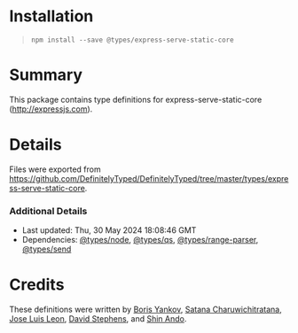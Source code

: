 # Installation
> `npm install --save @types/express-serve-static-core`

# Summary
This package contains type definitions for express-serve-static-core (http://expressjs.com).

# Details
Files were exported from https://github.com/DefinitelyTyped/DefinitelyTyped/tree/master/types/express-serve-static-core.

### Additional Details
 * Last updated: Thu, 30 May 2024 18:08:46 GMT
 * Dependencies: [@types/node](https://npmjs.com/package/@types/node), [@types/qs](https://npmjs.com/package/@types/qs), [@types/range-parser](https://npmjs.com/package/@types/range-parser), [@types/send](https://npmjs.com/package/@types/send)

# Credits
These definitions were written by [Boris Yankov](https://github.com/borisyankov), [Satana Charuwichitratana](https://github.com/micksatana), [Jose Luis Leon](https://github.com/JoseLion), [David Stephens](https://github.com/dwrss), and [Shin Ando](https://github.com/andoshin11).
